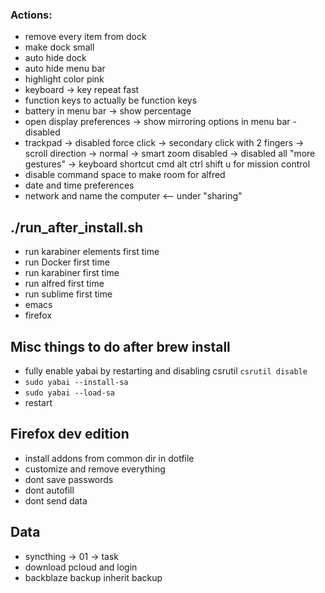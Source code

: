 ### Actions:
  - remove every item from dock
  - make dock small
  - auto hide dock
  - auto hide menu bar
  - highlight color pink
  - keyboard -> key repeat fast
  - function keys to actually be function keys
  - battery in menu bar -> show percentage
  - open display preferences -> show mirroring options in menu bar - disabled
  - trackpad -> disabled force click
    -> secondary click with 2 fingers
    -> scroll direction -> normal
    -> smart zoom disabled
    -> disabled all "more gestures"
    -> keyboard shortcut  cmd alt ctrl shift u for mission control
  - disable command space to make room for alfred
  - date and time preferences
  - network and name the computer <-- under "sharing"

## ./run_after_install.sh
- run karabiner elements first time
- run Docker first time
- run karabiner first time
- run alfred first time
- run sublime first time
- emacs
- firefox

## Misc things to do after brew install
  - fully enable yabai by restarting and disabling csrutil `csrutil disable`
  - `sudo yabai --install-sa`
  - `sudo yabai --load-sa`
  - restart

## Firefox dev edition
  - install addons from common dir in dotfile
  - customize and remove everything
  - dont save passwords
  - dont autofill
  - dont send data

## Data
  - syncthing -> 01 -> task
  - download pcloud and login
  - backblaze backup inherit backup
